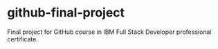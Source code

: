 # github-final-project
Final project for GitHub course in IBM Full Stack Developer professional certificate.
